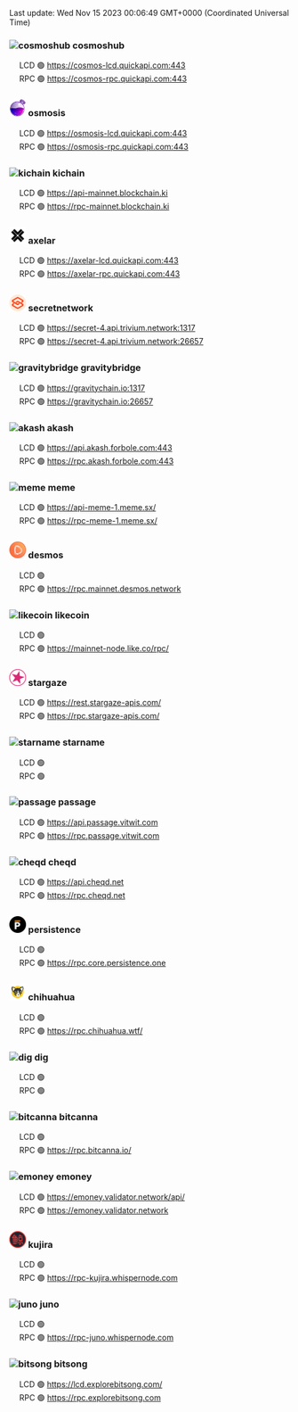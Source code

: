 Last update: Wed Nov 15 2023 00:06:49 GMT+0000 (Coordinated Universal Time)
  ### <img alt="cosmoshub" src="https://raw.githubusercontent.com/cosmos/chain-registry/master/cosmoshub/images/atom.png" width="30" height="30"> cosmoshub
&emsp; LCD :green_circle: https://cosmos-lcd.quickapi.com:443  
&emsp; RPC :green_circle: https://cosmos-rpc.quickapi.com:443  
### <img alt="osmosis" src="https://raw.githubusercontent.com/cosmos/chain-registry/master/osmosis/images/osmo.png" width="30" height="30"> osmosis
&emsp; LCD :green_circle: https://osmosis-lcd.quickapi.com:443  
&emsp; RPC :green_circle: https://osmosis-rpc.quickapi.com:443  
### <img alt="kichain" src="https://raw.githubusercontent.com/cosmos/chain-registry/master/kichain/images/xki.png" width="30" height="30"> kichain
&emsp; LCD :green_circle: https://api-mainnet.blockchain.ki  
&emsp; RPC :green_circle: https://rpc-mainnet.blockchain.ki  
### <img alt="axelar" src="https://raw.githubusercontent.com/cosmos/chain-registry/master/axelar/images/axl.png" width="30" height="30"> axelar
&emsp; LCD :green_circle: https://axelar-lcd.quickapi.com:443  
&emsp; RPC :green_circle: https://axelar-rpc.quickapi.com:443  
### <img alt="secretnetwork" src="https://raw.githubusercontent.com/cosmos/chain-registry/master/secretnetwork/images/scrt.png" width="30" height="30"> secretnetwork
&emsp; LCD :green_circle: https://secret-4.api.trivium.network:1317  
&emsp; RPC :green_circle: https://secret-4.api.trivium.network:26657  
### <img alt="gravitybridge" src="https://raw.githubusercontent.com/cosmos/chain-registry/master/gravitybridge/images/grav.png" width="30" height="30"> gravitybridge
&emsp; LCD :green_circle: https://gravitychain.io:1317  
&emsp; RPC :green_circle: https://gravitychain.io:26657  
### <img alt="akash" src="https://raw.githubusercontent.com/cosmos/chain-registry/master/akash/images/akt.png" width="30" height="30"> akash
&emsp; LCD :green_circle: https://api.akash.forbole.com:443  
&emsp; RPC :green_circle: https://rpc.akash.forbole.com:443  
### <img alt="meme" src="https://raw.githubusercontent.com/cosmos/chain-registry/master/meme/images/meme.png" width="30" height="30"> meme
&emsp; LCD :green_circle: https://api-meme-1.meme.sx/  
&emsp; RPC :green_circle: https://rpc-meme-1.meme.sx/  
### <img alt="desmos" src="https://raw.githubusercontent.com/cosmos/chain-registry/master/desmos/images/dsm.png" width="30" height="30"> desmos
&emsp; LCD :green_circle:   
&emsp; RPC :green_circle: https://rpc.mainnet.desmos.network  
### <img alt="likecoin" src="https://raw.githubusercontent.com/cosmos/chain-registry/master/likecoin/images/like.png" width="30" height="30"> likecoin
&emsp; LCD :green_circle:   
&emsp; RPC :green_circle: https://mainnet-node.like.co/rpc/  
### <img alt="stargaze" src="https://raw.githubusercontent.com/cosmos/chain-registry/master/stargaze/images/stars.png" width="30" height="30"> stargaze
&emsp; LCD :green_circle: https://rest.stargaze-apis.com/  
&emsp; RPC :green_circle: https://rpc.stargaze-apis.com/  
### <img alt="starname" src="https://raw.githubusercontent.com/cosmos/chain-registry/master/starname/images/iov.png" width="30" height="30"> starname
&emsp; LCD :green_circle:   
&emsp; RPC :green_circle:   
### <img alt="passage" src="https://raw.githubusercontent.com/cosmos/chain-registry/master/passage/images/pasg.png" width="30" height="30"> passage
&emsp; LCD :green_circle: https://api.passage.vitwit.com  
&emsp; RPC :green_circle: https://rpc.passage.vitwit.com  
### <img alt="cheqd" src="https://raw.githubusercontent.com/cosmos/chain-registry/master/cheqd/images/cheq.png" width="30" height="30"> cheqd
&emsp; LCD :green_circle: https://api.cheqd.net  
&emsp; RPC :green_circle: https://rpc.cheqd.net  
### <img alt="persistence" src="https://raw.githubusercontent.com/cosmos/chain-registry/master/persistence/images/xprt.png" width="30" height="30"> persistence
&emsp; LCD :green_circle:   
&emsp; RPC :green_circle: https://rpc.core.persistence.one  
### <img alt="chihuahua" src="https://raw.githubusercontent.com/cosmos/chain-registry/master/chihuahua/images/huahua.png" width="30" height="30"> chihuahua
&emsp; LCD :green_circle:   
&emsp; RPC :green_circle: https://rpc.chihuahua.wtf/  
### <img alt="dig" src="https://raw.githubusercontent.com/cosmos/chain-registry/master/dig/images/dig.png" width="30" height="30"> dig
&emsp; LCD :green_circle:   
&emsp; RPC :green_circle:   
### <img alt="bitcanna" src="https://raw.githubusercontent.com/cosmos/chain-registry/master/bitcanna/images/bcna.png" width="30" height="30"> bitcanna
&emsp; LCD :green_circle:   
&emsp; RPC :green_circle: https://rpc.bitcanna.io/  
### <img alt="emoney" src="https://raw.githubusercontent.com/cosmos/chain-registry/master/emoney/images/ngm.png" width="30" height="30"> emoney
&emsp; LCD :green_circle: https://emoney.validator.network/api/  
&emsp; RPC :green_circle: https://emoney.validator.network  
### <img alt="kujira" src="https://raw.githubusercontent.com/cosmos/chain-registry/master/kujira/images/kuji.png" width="30" height="30"> kujira
&emsp; LCD :green_circle:   
&emsp; RPC :green_circle: https://rpc-kujira.whispernode.com  
### <img alt="juno" src="https://raw.githubusercontent.com/cosmos/chain-registry/master/juno/images/juno.png" width="30" height="30"> juno
&emsp; LCD :green_circle:   
&emsp; RPC :green_circle: https://rpc-juno.whispernode.com  
### <img alt="bitsong" src="https://raw.githubusercontent.com/cosmos/chain-registry/master/bitsong/images/btsg.png" width="30" height="30"> bitsong
&emsp; LCD :green_circle: https://lcd.explorebitsong.com/  
&emsp; RPC :green_circle: https://rpc.explorebitsong.com  
